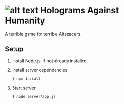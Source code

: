 ![alt text](https://github.com/falkrons/HaH/blob/master/icon/HaH_icon.jpg "Holograms Against Humanity")
Holograms Against Humanity
==========================

A terrible game for terrible Altspacers.


Setup
-----

1. Install Node.js, if not already installed.

2. Install server dependencies
	```
	$ npm install
	```

3. Start server
	```
	$ node server/app.js
	```
